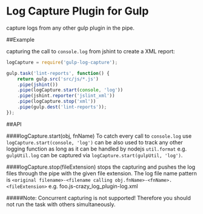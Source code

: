 Log Capture Plugin for Gulp
=========

capture logs from any other gulp plugin in the pipe.

##Example

capturing the call to `console.log` from jshint to create a XML report:

```javascript
logCapture = require('gulp-log-capture');

gulp.task('lint-reports', function() {
	return gulp.src('src/js/*.js')
	.pipe(jshint())
	.pipe(logCapture.start(console, 'log'))
	.pipe(jshint.reporter('jslint_xml'))
	.pipe(logCapture.stop('xml'))
	.pipe(gulp.dest('lint-reports'));
});
```

##API


####logCapture.start(obj, fnName)
To catch every call to `console.log` use `logCapture.start(console, 'log')` can be also used to track any other logging function as long as it can be handled by nodejs `util.format` e.g. `gulpUtil.log` can be captured via `logCapture.start(gulpUtil, 'log')`.

####logCapture.stop(fileExtension)
stops the capturing and pushes the log files through the pipe with the given file extension. The log file name pattern is `<original filename>-<filename calling obj.fnName>-<fnName>.<fileExtension>` e.g. foo.js-crazy_log_plugin-log.xml


#####Note: Concurrent capturing is not supported! Therefore you should not run the task with others simultaneously.
